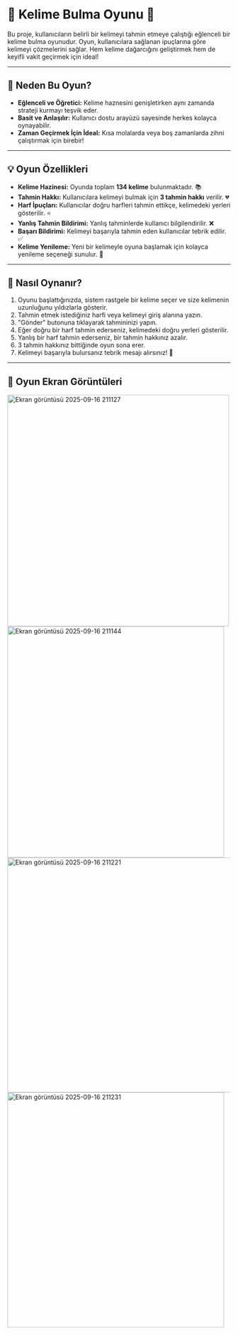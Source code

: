 # 🧠 Kelime Bulma Oyunu 🧩

Bu proje, kullanıcıların belirli bir kelimeyi tahmin etmeye çalıştığı eğlenceli bir kelime bulma oyunudur. Oyun, kullanıcılara sağlanan ipuçlarına göre kelimeyi çözmelerini sağlar. Hem kelime dağarcığını geliştirmek hem de keyifli vakit geçirmek için ideal!

---

## 🌟 Neden Bu Oyun?

* **Eğlenceli ve Öğretici:** Kelime haznesini genişletirken aynı zamanda strateji kurmayı teşvik eder.
* **Basit ve Anlaşılır:** Kullanıcı dostu arayüzü sayesinde herkes kolayca oynayabilir.
* **Zaman Geçirmek İçin İdeal:** Kısa molalarda veya boş zamanlarda zihni çalıştırmak için birebir!

---

## 💡 Oyun Özellikleri

* **Kelime Hazinesi:** Oyunda toplam **134 kelime** bulunmaktadır. 📚
* **Tahmin Hakkı:** Kullanıcılara kelimeyi bulmak için **3 tahmin hakkı** verilir. 💔
* **Harf İpuçları:** Kullanıcılar doğru harfleri tahmin ettikçe, kelimedeki yerleri gösterilir. ⭐
* **Yanlış Tahmin Bildirimi:** Yanlış tahminlerde kullanıcı bilgilendirilir. ❌
* **Başarı Bildirimi:** Kelimeyi başarıyla tahmin eden kullanıcılar tebrik edilir. ✅
* **Kelime Yenileme:** Yeni bir kelimeyle oyuna başlamak için kolayca yenileme seçeneği sunulur. 🔄

---

## 🚀 Nasıl Oynanır?

1.  Oyunu başlattığınızda, sistem rastgele bir kelime seçer ve size kelimenin uzunluğunu yıldızlarla gösterir.
2.  Tahmin etmek istediğiniz harfi veya kelimeyi giriş alanına yazın.
3.  "Gönder" butonuna tıklayarak tahmininizi yapın.
4.  Eğer doğru bir harf tahmin ederseniz, kelimedeki doğru yerleri gösterilir.
5.  Yanlış bir harf tahmin ederseniz, bir tahmin hakkınız azalır.
6.  3 tahmin hakkınız bittiğinde oyun sona erer.
7.  Kelimeyi başarıyla bulursanız tebrik mesajı alırsınız! 🎉

---

## 📸 Oyun Ekran Görüntüleri

<img width="500" height="523" alt="Ekran görüntüsü 2025-09-16 211127" src="https://github.com/user-attachments/assets/fa3232e2-3806-4289-acd1-23be7d9aa3d4" />
<img width="489" height="522" alt="Ekran görüntüsü 2025-09-16 211144" src="https://github.com/user-attachments/assets/d190611f-20ab-4c4d-94ca-a19facd00e03" />
<img width="553" height="530" alt="Ekran görüntüsü 2025-09-16 211221" src="https://github.com/user-attachments/assets/83a6e22a-4eaf-42a5-bae7-94d2bf6b8213" />
<img width="489" height="531" alt="Ekran görüntüsü 2025-09-16 211231" src="https://github.com/user-attachments/assets/0e07a2cf-ea35-4510-b9ec-2de087640b4e" />

